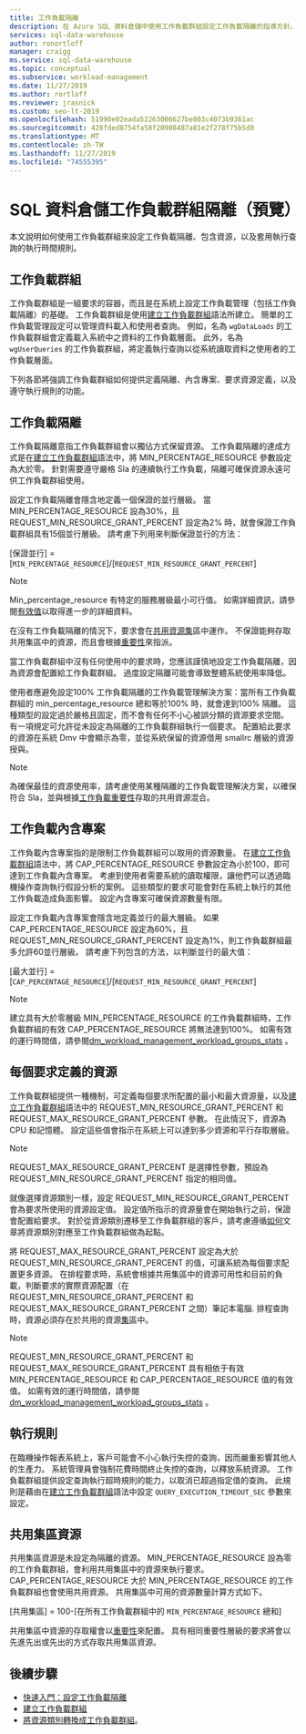 ```yaml
---
title: 工作負載隔離
description: 在 Azure SQL 資料倉儲中使用工作負載群組設定工作負載隔離的指導方針。
services: sql-data-warehouse
author: ronortloff
manager: craigg
ms.service: sql-data-warehouse
ms.topic: conceptual
ms.subservice: workload-management
ms.date: 11/27/2019
ms.author: rortloff
ms.reviewer: jrasnick
ms.custom: seo-lt-2019
ms.openlocfilehash: 51990e02eada52263006627be803c4073b9361ac
ms.sourcegitcommit: 428fded8754fa58f20908487a81e2f278f75b5d0
ms.translationtype: MT
ms.contentlocale: zh-TW
ms.lasthandoff: 11/27/2019
ms.locfileid: "74555395"
---
```

# <a name="sql-data-warehouse-workload-group-isolation-preview"></a>SQL 資料倉儲工作負載群組隔離（預覽）

本文說明如何使用工作負載群組來設定工作負載隔離、包含資源，以及套用執行查詢的執行時間規則。

## <a name="workload-groups"></a>工作負載群組

工作負載群組是一組要求的容器，而且是在系統上設定工作負載管理（包括工作負載隔離）的基礎。  工作負載群組是使用[建立工作負載群組](https://review.docs.microsoft.com/sql/t-sql/statements/create-workload-group-transact-sql?view=azure-sqldw-latest)語法所建立。  簡單的工作負載管理設定可以管理資料載入和使用者查詢。  例如，名為 `wgDataLoads` 的工作負載群組會定義載入系統中之資料的工作負載層面。 此外，名為 `wgUserQueries` 的工作負載群組，將定義執行查詢以從系統讀取資料之使用者的工作負載層面。

下列各節將強調工作負載群組如何提供定義隔離、內含專案、要求資源定義，以及遵守執行規則的功能。

## <a name="workload-isolation"></a>工作負載隔離

工作負載隔離意指工作負載群組會以獨佔方式保留資源。  工作負載隔離的達成方式是在[建立工作負載群組](https://review.docs.microsoft.com/sql/t-sql/statements/create-workload-group-transact-sql?view=azure-sqldw-latest)語法中，將 MIN_PERCENTAGE_RESOURCE 參數設定為大於零。  針對需要遵守嚴格 Sla 的連續執行工作負載，隔離可確保資源永遠可供工作負載群組使用。 

設定工作負載隔離會隱含地定義一個保證的並行層級。  當 MIN_PERCENTAGE_RESOURCE 設為30%，且 REQUEST_MIN_RESOURCE_GRANT_PERCENT 設定為2% 時，就會保證工作負載群組具有15個並行層級。  請考慮下列用來判斷保證並行的方法：

[保證並行] = [`MIN_PERCENTAGE_RESOURCE`]/[`REQUEST_MIN_RESOURCE_GRANT_PERCENT`]

> [!NOTE] 
> Min_percentage_resource 有特定的服務層級最小可行值。  如需詳細資訊，請參閱[有效值](https://review.docs.microsoft.com/sql/t-sql/statements/create-workload-group-transact-sql?view=azure-sqldw-latest#effective-values)以取得進一步的詳細資料。

在沒有工作負載隔離的情況下，要求會在[共用資源集](#shared-pool-resources)區中運作。  不保證能夠存取共用集區中的資源，而且會根據[重要性](sql-data-warehouse-workload-importance.md)來指派。

當工作負載群組中沒有任何使用中的要求時，您應該謹慎地設定工作負載隔離，因為資源會配置給工作負載群組。  過度設定隔離可能會導致整體系統使用率降低。

使用者應避免設定100% 工作負載隔離的工作負載管理解決方案：當所有工作負載群組的 min_percentage_resource 總和等於100% 時，就會達到100% 隔離。  這種類型的設定過於嚴格且固定，而不會有任何不小心被誤分類的資源要求空間。  有一項規定可允許從未設定為隔離的工作負載群組執行一個要求。  配置給此要求的資源在系統 Dmv 中會顯示為零，並從系統保留的資源借用 smallrc 層級的資源授與。

> [!NOTE] 
> 為確保最佳的資源使用率，請考慮使用某種隔離的工作負載管理解決方案，以確保符合 Sla，並與根據[工作負載重要性](sql-data-warehouse-workload-importance.md)存取的共用資源混合。

## <a name="workload-containment"></a>工作負載內含專案

工作負載內含專案指的是限制工作負載群組可以取用的資源數量。  在[建立工作負載群組](https://review.docs.microsoft.com/sql/t-sql/statements/create-workload-group-transact-sql?view=azure-sqldw-latest)語法中，將 CAP_PERCENTAGE_RESOURCE 參數設定為小於100，即可達到工作負載內含專案。  考慮到使用者需要系統的讀取權限，讓他們可以透過臨機操作查詢執行假設分析的案例。  這些類型的要求可能會對在系統上執行的其他工作負載造成負面影響。  設定內含專案可確保資源數量有限。

設定工作負載內含專案會隱含地定義並行的最大層級。  如果 CAP_PERCENTAGE_RESOURCE 設定為60%，且 REQUEST_MIN_RESOURCE_GRANT_PERCENT 設定為1%，則工作負載群組最多允許60並行層級。  請考慮下列包含的方法，以判斷並行的最大值：

[最大並行] = [`CAP_PERCENTAGE_RESOURCE`]/[`REQUEST_MIN_RESOURCE_GRANT_PERCENT`]

> [!NOTE] 
> 建立具有大於零層級 MIN_PERCENTAGE_RESOURCE 的工作負載群組時，工作負載群組的有效 CAP_PERCENTAGE_RESOURCE 將無法達到100%。  如需有效的運行時間值，請參閱[dm_workload_management_workload_groups_stats](https://review.docs.microsoft.com/sql/relational-databases/system-dynamic-management-views/sys-dm-workload-management-workload-group-stats-transact-sql?view=azure-sqldw-latest) 。

## <a name="resources-per-request-definition"></a>每個要求定義的資源

工作負載群組提供一種機制，可定義每個要求所配置的最小和最大資源量，以及[建立工作負載群組](https://review.docs.microsoft.com/sql/t-sql/statements/create-workload-group-transact-sql?view=azure-sqldw-latest)語法中的 REQUEST_MIN_RESOURCE_GRANT_PERCENT 和 REQUEST_MAX_RESOURCE_GRANT_PERCENT 參數。  在此情況下，資源為 CPU 和記憶體。  設定這些值會指示在系統上可以達到多少資源和平行存取層級。

> [!NOTE] 
> REQUEST_MAX_RESOURCE_GRANT_PERCENT 是選擇性參數，預設為 REQUEST_MIN_RESOURCE_GRANT_PERCENT 指定的相同值。

就像選擇資源類別一樣，設定 REQUEST_MIN_RESOURCE_GRANT_PERCENT 會為要求所使用的資源設定值。  設定值所指示的資源量會在開始執行之前，保證會配置給要求。  對於從資源類別遷移至工作負載群組的客戶，請考慮遵循[如何](sql-data-warehouse-how-to-convert-resource-classes-workload-groups.md)文章將資源類別對應至工作負載群組做為起點。

將 REQUEST_MAX_RESOURCE_GRANT_PERCENT 設定為大於 REQUEST_MIN_RESOURCE_GRANT_PERCENT 的值，可讓系統為每個要求配置更多資源。  在排程要求時，系統會根據共用集區中的資源可用性和目前的負載，判斷要求的實際資源配置（在 REQUEST_MIN_RESOURCE_GRANT_PERCENT 和 REQUEST_MAX_RESOURCE_GRANT_PERCENT 之間）筆記本電腦.  排程查詢時，資源必須存在於共用的資源[集](#shared-pool-resources)區中。  

> [!NOTE] 
> REQUEST_MIN_RESOURCE_GRANT_PERCENT 和 REQUEST_MAX_RESOURCE_GRANT_PERCENT 具有相依于有效 MIN_PERCENTAGE_RESOURCE 和 CAP_PERCENTAGE_RESOURCE 值的有效值。  如需有效的運行時間值，請參閱[dm_workload_management_workload_groups_stats](https://review.docs.microsoft.com/sql/relational-databases/system-dynamic-management-views/sys-dm-workload-management-workload-group-stats-transact-sql?view=azure-sqldw-latest) 。

## <a name="execution-rules"></a>執行規則

在臨機操作報表系統上，客戶可能會不小心執行失控的查詢，因而嚴重影響其他人的生產力。  系統管理員會強制花費時間終止失控的查詢，以釋放系統資源。  工作負載群組提供設定查詢執行超時規則的能力，以取消已超過指定值的查詢。  此規則是藉由在[建立工作負載群組](https://review.docs.microsoft.com/sql/t-sql/statements/create-workload-group-transact-sql?view=azure-sqldw-latest)語法中設定 `QUERY_EXECUTION_TIMEOUT_SEC` 參數來設定。

## <a name="shared-pool-resources"></a>共用集區資源

共用集區資源是未設定為隔離的資源。  MIN_PERCENTAGE_RESOURCE 設為零的工作負載群組，會利用共用集區中的資源來執行要求。  CAP_PERCENTAGE_RESOURCE 大於 MIN_PERCENTAGE_RESOURCE 的工作負載群組也會使用共用資源。  共用集區中可用的資源數量計算方式如下。

[共用集區] = 100-[在所有工作負載群組中的 `MIN_PERCENTAGE_RESOURCE` 總和]

共用集區中資源的存取權會以[重要性](sql-data-warehouse-workload-importance.md)來配置。  具有相同重要性層級的要求將會以先進先出或先出的方式存取共用集區資源。

## <a name="next-steps"></a>後續步驟

- [快速入門：設定工作負載隔離](quickstart-configure-workload-isolation-tsql.md)
- [建立工作負載群組](https://docs.microsoft.com/sql/t-sql/statements/create-workload-group-transact-sql?view=azure-sqldw-latest)
- [將資源類別轉換成工作負載群組](sql-data-warehouse-how-to-convert-resource-classes-workload-groups.md)。
